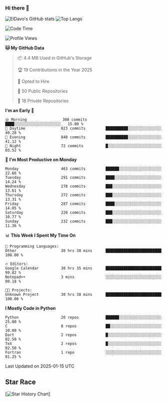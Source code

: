 ### Hi there 👋
![ElDavo's GitHub stats](https://github-readme-stats.vercel.app/api?username=ElDavoo&show_icons=true&theme=chartreuse-dark)
![Top Langs](https://github-readme-stats.vercel.app/api/top-langs/?username=ElDavoo&theme=chartreuse-dark&layout=compact)

<!--START_SECTION:waka-->
![Code Time](http://img.shields.io/badge/Code%20Time-2%2C333%20hrs-blue)

![Profile Views](http://img.shields.io/badge/Profile%20Views-1-blue)

**🐱 My GitHub Data** 

> 📦 4.4 MB Used in GitHub's Storage 
 > 
> 🏆 19 Contributions in the Year 2025
 > 
> 💼 Opted to Hire
 > 
> 📜 50 Public Repositories 
 > 
> 🔑 18 Private Repositories 
 > 
**I'm an Early 🐤** 

```text
🌞 Morning                308 commits         ████░░░░░░░░░░░░░░░░░░░░░   15.08 % 
🌆 Daytime                823 commits         ██████████░░░░░░░░░░░░░░░   40.28 % 
🌃 Evening                840 commits         ██████████░░░░░░░░░░░░░░░   41.12 % 
🌙 Night                  72 commits          █░░░░░░░░░░░░░░░░░░░░░░░░   03.52 % 
```
📅 **I'm Most Productive on Monday** 

```text
Monday                   463 commits         ██████░░░░░░░░░░░░░░░░░░░   22.66 % 
Tuesday                  291 commits         ████░░░░░░░░░░░░░░░░░░░░░   14.24 % 
Wednesday                278 commits         ███░░░░░░░░░░░░░░░░░░░░░░   13.61 % 
Thursday                 272 commits         ███░░░░░░░░░░░░░░░░░░░░░░   13.31 % 
Friday                   287 commits         ████░░░░░░░░░░░░░░░░░░░░░   14.05 % 
Saturday                 220 commits         ███░░░░░░░░░░░░░░░░░░░░░░   10.77 % 
Sunday                   232 commits         ███░░░░░░░░░░░░░░░░░░░░░░   11.36 % 
```


📊 **This Week I Spent My Time On** 

```text
💬 Programming Languages: 
Other                    30 hrs 38 mins      █████████████████████████   100.00 % 

🔥 Editors: 
Google Calendar          30 hrs 35 mins      █████████████████████████   99.82 % 
Notepad++                3 mins              ░░░░░░░░░░░░░░░░░░░░░░░░░   00.18 % 

🐱‍💻 Projects: 
Unknown Project          30 hrs 38 mins      █████████████████████████   100.00 % 
```

**I Mostly Code in Python** 

```text
Python                   20 repos            ██████░░░░░░░░░░░░░░░░░░░   25.00 % 
C                        8 repos             ██░░░░░░░░░░░░░░░░░░░░░░░   10.00 % 
Dart                     2 repos             █░░░░░░░░░░░░░░░░░░░░░░░░   02.50 % 
TeX                      2 repos             █░░░░░░░░░░░░░░░░░░░░░░░░   02.50 % 
Fortran                  1 repo              ░░░░░░░░░░░░░░░░░░░░░░░░░   01.25 % 
```




 Last Updated on 2025-01-15 UTC
<!--END_SECTION:waka-->

## Star Race

[![Star History Chart](https://api.star-history.com/svg?repos=ElDavoo/WhatsApp-Crypt14-Crypt15-Decrypter,ElDavoo/TuringOS,EliteAndroidApps/WhatsApp-Crypt12-Decrypter,KnugiHK/Whatsapp-Chat-Exporter&type=Date)]
